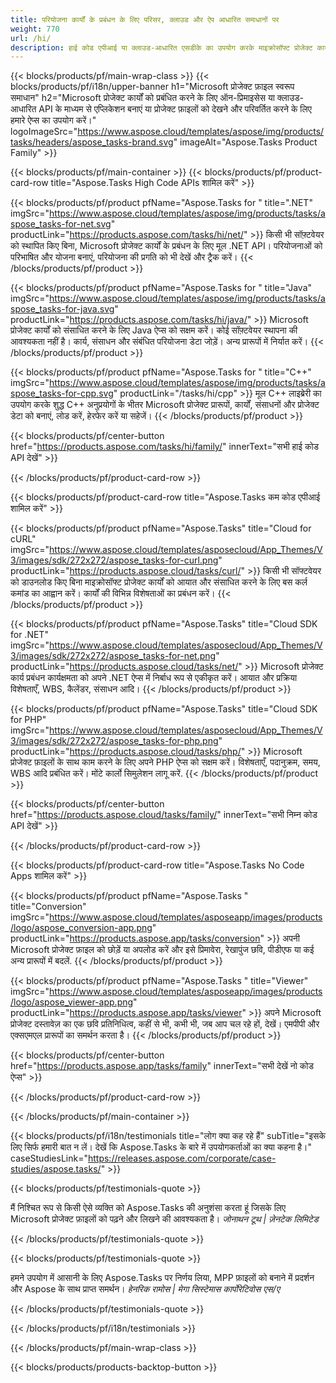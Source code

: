 ```yaml
---
title: परियोजना कार्यों के प्रबंधन के लिए परिसर, क्लाउड और ऐप आधारित समाधानों पर 
weight: 770
url: /hi/
description: हाई कोड एपीआई या क्लाउड-आधारित एसडीके का उपयोग करके माइक्रोसॉफ्ट प्रोजेक्ट कार्यों को प्रबंधित करने के लिए एप्लिकेशन बनाएं। या कार्यों को देखने या परिवर्तित करने के लिए हमारे क्रॉस-प्लेटफ़ॉर्म ऐप्स का उपयोग करें।
---
```


{{< blocks/products/pf/main-wrap-class >}}
{{< blocks/products/pf/i18n/upper-banner h1="Microsoft प्रोजेक्ट फ़ाइल स्वरूप समाधान" h2="Microsoft प्रोजेक्ट कार्यों को प्रबंधित करने के लिए ऑन-प्रिमाइसेस या क्लाउड-आधारित API के माध्यम से एप्लिकेशन बनाएं या प्रोजेक्ट फ़ाइलों को देखने और परिवर्तित करने के लिए हमारे ऐप्स का उपयोग करें।" logoImageSrc="https://www.aspose.cloud/templates/aspose/img/products/tasks/headers/aspose_tasks-brand.svg" imageAlt="Aspose.Tasks Product Family" >}}

{{< blocks/products/pf/main-container >}}
{{< blocks/products/pf/product-card-row title="Aspose.Tasks High Code APIs शामिल करें" >}}

{{< blocks/products/pf/product pfName="Aspose.Tasks for " title=".NET" imgSrc="https://www.aspose.cloud/templates/aspose/img/products/tasks/aspose_tasks-for-net.svg" productLink="https://products.aspose.com/tasks/hi/net/" >}}
किसी भी सॉफ़्टवेयर को स्थापित किए बिना, Microsoft प्रोजेक्ट कार्यों के प्रबंधन के लिए मूल .NET API। परियोजनाओं को परिभाषित और योजना बनाएं, परियोजना की प्रगति को भी देखें और ट्रैक करें।
{{< /blocks/products/pf/product >}}

{{< blocks/products/pf/product pfName="Aspose.Tasks for " title="Java" imgSrc="https://www.aspose.cloud/templates/aspose/img/products/tasks/aspose_tasks-for-java.svg" productLink="https://products.aspose.com/tasks/hi/java/" >}}
Microsoft प्रोजेक्ट कार्यों को संसाधित करने के लिए Java ऐप्स को सक्षम करें। कोई सॉफ़्टवेयर स्थापना की आवश्यकता नहीं है। कार्य, संसाधन और संबंधित परियोजना डेटा जोड़ें। अन्य प्रारूपों में निर्यात करें।
{{< /blocks/products/pf/product >}}

{{< blocks/products/pf/product pfName="Aspose.Tasks for " title="C++" imgSrc="https://www.aspose.cloud/templates/aspose/img/products/tasks/aspose_tasks-for-cpp.svg" productLink="/tasks/hi/cpp" >}}
मूल C++ लाइब्रेरी का उपयोग करके शुद्ध C++ अनुप्रयोगों के भीतर Microsoft प्रोजेक्ट प्रारूपों, कार्यों, संसाधनों और प्रोजेक्ट डेटा को बनाएं, लोड करें, हेरफेर करें या सहेजें।
{{< /blocks/products/pf/product >}}

{{< blocks/products/pf/center-button href="https://products.aspose.com/tasks/hi/family/" innerText="सभी हाई कोड API देखें" >}}

{{< /blocks/products/pf/product-card-row >}}

{{< blocks/products/pf/product-card-row title="Aspose.Tasks कम कोड एपीआई शामिल करें" >}}

{{< blocks/products/pf/product pfName="Aspose.Tasks" title="Cloud for cURL" imgSrc="https://www.aspose.cloud/templates/asposecloud/App_Themes/V3/images/sdk/272x272/aspose_tasks-for-curl.png" productLink="https://products.aspose.cloud/tasks/curl/" >}}
किसी भी सॉफ्टवेयर को डाउनलोड किए बिना माइक्रोसॉफ्ट प्रोजेक्ट कार्यों को आयात और संसाधित करने के लिए बस कर्ल कमांड का आह्वान करें। कार्यों की विभिन्न विशेषताओं का प्रबंधन करें।
{{< /blocks/products/pf/product >}}

{{< blocks/products/pf/product pfName="Aspose.Tasks" title="Cloud SDK for .NET" imgSrc="https://www.aspose.cloud/templates/asposecloud/App_Themes/V3/images/sdk/272x272/aspose_tasks-for-net.png" productLink="https://products.aspose.cloud/tasks/net/" >}}
Microsoft प्रोजेक्ट कार्य प्रबंधन कार्यक्षमता को अपने .NET ऐप्स में निर्बाध रूप से एकीकृत करें। आयात और प्रक्रिया विशेषताएँ, WBS, कैलेंडर, संसाधन आदि।
{{< /blocks/products/pf/product >}}

{{< blocks/products/pf/product pfName="Aspose.Tasks" title="Cloud SDK for PHP" imgSrc="https://www.aspose.cloud/templates/asposecloud/App_Themes/V3/images/sdk/272x272/aspose_tasks-for-php.png" productLink="https://products.aspose.cloud/tasks/php/" >}}
Microsoft प्रोजेक्ट फ़ाइलों के साथ काम करने के लिए अपने PHP ऐप्स को सक्षम करें। विशेषताएँ, पदानुक्रम, समय, WBS आदि प्रबंधित करें। मोंटे कार्लो सिमुलेशन लागू करें.
{{< /blocks/products/pf/product >}}

{{< blocks/products/pf/center-button href="https://products.aspose.cloud/tasks/family/" innerText="सभी निम्न कोड API देखें" >}}

{{< /blocks/products/pf/product-card-row >}}

{{< blocks/products/pf/product-card-row title="Aspose.Tasks No Code Apps शामिल करें" >}}

{{< blocks/products/pf/product pfName="Aspose.Tasks " title="Conversion" imgSrc="https://www.aspose.cloud/templates/asposeapp/images/products/logo/aspose_conversion-app.png" productLink="https://products.aspose.app/tasks/conversion" >}}
अपनी Microsoft प्रोजेक्ट फ़ाइल को छोड़ें या अपलोड करें और इसे प्रिमावेरा, रेखापुंज छवि, पीडीएफ या कई अन्य प्रारूपों में बदलें.
{{< /blocks/products/pf/product >}}

{{< blocks/products/pf/product pfName="Aspose.Tasks " title="Viewer" imgSrc="https://www.aspose.cloud/templates/asposeapp/images/products/logo/aspose_viewer-app.png" productLink="https://products.aspose.app/tasks/viewer" >}}
अपने Microsoft प्रोजेक्ट दस्तावेज़ का एक छवि प्रतिनिधित्व, कहीं से भी, कभी भी, जब आप चल रहे हों, देखें। एमपीपी और एक्सएमएल प्रारूपों का समर्थन करता है।
{{< /blocks/products/pf/product >}}

{{< blocks/products/pf/center-button href="https://products.aspose.app/tasks/family" innerText="सभी देखें नो कोड ऐप्स" >}}

{{< /blocks/products/pf/product-card-row >}}

{{< /blocks/products/pf/main-container >}}

{{< blocks/products/pf/i18n/testimonials title="लोग क्या कह रहे हैं" subTitle="इसके लिए सिर्फ हमारी बात न लें। देखें कि Aspose.Tasks के बारे में उपयोगकर्ताओं का क्या कहना है।" caseStudiesLink="https://releases.aspose.com/corporate/case-studies/aspose.tasks/" >}}

{{< blocks/products/pf/testimonials-quote >}}
<p class="first">
 मैं निश्चित रूप से किसी ऐसे व्यक्ति को Aspose.Tasks की अनुशंसा करता हूं जिसके लिए Microsoft प्रोजेक्ट फ़ाइलों को पढ़ने और लिखने की आवश्यकता है।
 <em>
  जोनाथन टूथ | ज़ेनटेक लिमिटेड
 </em>
</p>

{{< /blocks/products/pf/testimonials-quote >}}

{{< blocks/products/pf/testimonials-quote >}}
<p class="second">
 हमने उपयोग में आसानी के लिए Aspose.Tasks पर निर्णय लिया, MPP फ़ाइलों को बनाने में प्रदर्शन और Aspose के साथ प्राप्त समर्थन।
 <em>
  हेनरिक रामोस | मेगा सिस्टेमास कार्पोरेटिवोस एस/ए
 </em>
</p>

{{< /blocks/products/pf/testimonials-quote >}}

{{< /blocks/products/pf/i18n/testimonials >}}

{{< /blocks/products/pf/main-wrap-class >}}

{{< blocks/products/products-backtop-button >}}